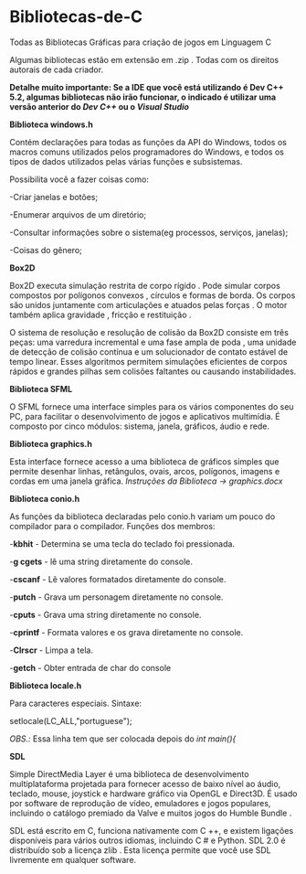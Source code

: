 # Bibliotecas-de-C
Todas as Bibliotecas Gráficas para criação de jogos em  Linguagem C

Algumas bibliotecas estão em extensão em .zip . 
Todas com os direitos autorais de cada criador.

**Detalhe muito importante: Se a IDE que você está utilizando é Dev C++ 5.2, algumas bibliotecas não irão funcionar, o indicado é utilizar uma versão anterior do _Dev C++_ ou o _Visual Studio_**



**Biblioteca windows.h**

Contém declarações para todas as funções da API do Windows, todos os macros comuns utilizados pelos programadores do Windows, e todos os tipos de dados utilizados pelas várias funções e subsistemas.

Possibilita você a fazer coisas como:

-Criar janelas e botões;

-Enumerar arquivos de um diretório;

-Consultar informações sobre o sistema(eg processos, serviços, janelas);

-Coisas do gênero;

**Box2D**

Box2D executa simulação restrita de corpo rígido . Pode simular corpos compostos por polígonos convexos , círculos e formas de borda. Os corpos são unidos juntamente com articulações e atuados pelas forças . O motor também aplica gravidade , fricção e restituição .

O sistema de resolução e resolução de colisão da Box2D consiste em três peças: uma varredura incremental e uma fase ampla de poda , uma unidade de detecção de colisão contínua e um solucionador de contato estável de tempo linear. Esses algoritmos permitem simulações eficientes de corpos rápidos e grandes pilhas sem colisões faltantes ou causando instabilidades. 

**Biblioteca SFML**

O SFML fornece uma interface simples para os vários componentes do seu PC, para facilitar o desenvolvimento de jogos e aplicativos multimídia. É composto por cinco módulos: sistema, janela, gráficos, áudio e rede.

**Biblioteca graphics.h**

Esta interface fornece acesso a uma biblioteca de gráficos simples que permite desenhar linhas, retângulos, ovais, arcos, polígonos, imagens e cordas em uma janela gráfica.
_Instruções da Biblioteca -> graphics.docx_


**Biblioteca conio.h**

As funções da biblioteca declaradas pelo conio.h variam um pouco do compilador para o compilador.
Funções dos membros:

-**kbhit** - Determina se uma tecla do teclado foi pressionada.

-**g cgets** - lê uma string diretamente do console.

-**cscanf** - Lê valores formatados diretamente do console.

-**putch** - Grava um personagem diretamente no console.

-**cputs** - Grava uma string diretamente no console.

-**cprintf** - Formata valores e os grava diretamente no console.

-**Clrscr** - Limpa a tela.

-**getch** - Obter entrada de char do console

**Biblioteca locale.h**

Para caracteres especiais.
Sintaxe:

 setlocale(LC_ALL,"portuguese");
 
_OBS.:_ Essa linha tem que ser colocada depois do _int main(){_

**SDL**

Simple DirectMedia Layer é uma biblioteca de desenvolvimento multiplataforma projetada para fornecer acesso de baixo nível ao áudio, teclado, mouse, joystick e hardware gráfico via OpenGL e Direct3D. É usado por software de reprodução de vídeo, emuladores e jogos populares, incluindo o catálogo premiado da Valve e muitos jogos do Humble Bundle .

SDL está escrito em C, funciona nativamente com C ++, e existem ligações disponíveis para vários outros idiomas, incluindo C # e Python.
SDL 2.0 é distribuído sob a licença zlib . Esta licença permite que você use SDL livremente em qualquer software.


